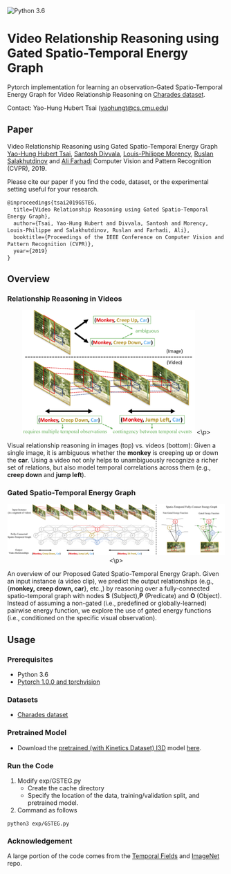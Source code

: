 ![Python 3.6](https://img.shields.io/badge/python-3.6-green.svg)  

# Video Relationship Reasoning using Gated Spatio-Temporal Energy Graph

Pytorch implementation for learning an observation-Gated Spatio-Temporal Energy Graph for Video Relationship Reasoning on [Charades dataset](https://allenai.org/plato/charades/). 

Contact: Yao-Hung Hubert Tsai (yaohungt@cs.cmu.edu)
## Paper
Video Relationship Reasoning using Gated Spatio-Temporal Energy Graph
[Yao-Hung Hubert Tsai](https://yaohungt.github.io), [Santosh Divvala](https://allenai.org/team/santoshd/), [Louis-Philippe Morency](https://www.cs.cmu.edu/~morency/), [Ruslan Salakhutdinov](https://www.cs.cmu.edu/~rsalakhu/) and [Ali Farhadi](https://homes.cs.washington.edu/~ali/)
Computer Vision and Pattern Recognition (CVPR), 2019.

Please cite our paper if you find the code, dataset, or the experimental setting useful for your research.
```
@inproceedings{tsai2019GSTEG,
  title={Video Relationship Reasoning using Gated Spatio-Temporal Energy Graph},
  author={Tsai, Yao-Hung Hubert and Divvala, Santosh and Morency, Louis-Philippe and Salakhutdinov, Ruslan and Farhadi, Ali},
  booktitle={Proceedings of the IEEE Conference on Computer Vision and Pattern Recognition (CVPR)},
  year={2019}
}
```

## Overview

### Relationship Reasoning in Videos
<p align="center">
<img src='imgs/vidvrd.png' width="400px"/>
<\p>

Visual relationship reasoning in images (top) vs. videos (bottom): Given a single image, it is ambiguous whether the **monkey** is creeping up or down the **car**. Using a video not only helps to unambiguously recognize a richer set of relations, but also model temporal correlations across them (e.g., **creep down** and **jump left**).

### Gated Spatio-Temporal Energy Graph
<p align="center">
<img src='imgs/GSTEG.png' width="1000px"/>
<\p>

An overview of our Proposed Gated Spatio-Temporal Energy Graph. Given an input instance (a video clip), we predict the output relationships (e.g., {**monkey, creep down, car**}, etc.,) by reasoning over a fully-connected spatio-temporal graph with nodes **S** (Subject),**P** (Predicate) and **O** (Object). Instead of assuming a non-gated (i.e., predefined or globally-learned) pairwise energy function, we explore the use of gated energy functions (i.e., conditioned on the specific visual observation).

## Usage

### Prerequisites
- Python 3.6
- [Pytorch 1.0.0 and torchvision](https://pytorch.org/)

### Datasets
- [Charades dataset](https://allenai.org/plato/charades/)

### Pretrained Model
- Download the [pretrained (with Kinetics Dataset) I3D](https://arxiv.org/abs/1705.07750) model [here](https://www.dropbox.com/s/r6ja11h06y2w83c/rgb_i3d_pretrained.pt?dl=0).

### Run the Code
1. Modify exp/GSTEG.py
    * Create the cache directory
    * Specify the location of the data, training/validation split, and pretrained model.
2. Command as follows
~~~~
python3 exp/GSTEG.py
~~~~

### Acknowledgement
A large portion of the code comes from the [Temporal Fields](https://github.com/gsig/temporal-fields/tree/master/pytorch) and [ImageNet](https://github.com/pytorch/examples/tree/master/imagenet) repo.
